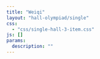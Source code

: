 ```yaml
---
title: "Weiqi"
layout: "hall-olympiad/single"
css: 
  - "css/single-hall-3-item.css"
js: []
params:
  description: ""
---
```

